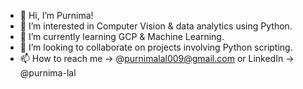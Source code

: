 - 👋 Hi, I’m Purnima!
- 👀 I’m interested in Computer Vision & data analytics using Python.
- 🌱 I’m currently learning GCP & Machine Learning.
- 💞️ I’m looking to collaborate on projects involving Python scripting.
- 📫 How to reach me -> @purnimalal009@gmail.com or LinkedIn -> @purnima-lal

<!---
purnima99/purnima99 is a ✨ special ✨ repository because its `README.md` (this file) appears on your GitHub profile.
You can click the Preview link to take a look at your changes.
--->
